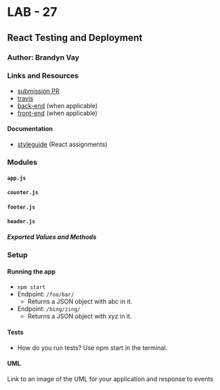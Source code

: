 # LAB - 27

## React Testing and Deployment

### Author: Brandyn Vay

### Links and Resources

* [submission PR](http://xyz.com)
* [travis](http://xyz.com)
* [back-end](http://xyz.com) (when applicable)
* [front-end](http://xyz.com) (when applicable)

#### Documentation

* [styleguide](http://xyz.com) (React assignments)

### Modules
#### `app.js`
#### `counter.js`
#### `footer.js`
#### `header.js`

##### Exported Values and Methods

### Setup

#### Running the app
* `npm start`
* Endpoint: `/foo/bar/`
  * Returns a JSON object with abc in it.
* Endpoint: `/bing/zing/`
  * Returns a JSON object with xyz in it.
  
#### Tests

* How do you run tests? Use npm start in the terminal.

#### UML

Link to an image of the UML for your application and response to events
